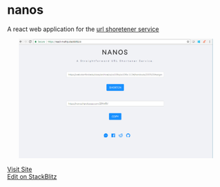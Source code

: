 # nanos
  
A react web application for the [url shoretener service](https://github.com/nuhman/url-shortener)  
  
<p align="center">
  <img src="https://github.com/nuhman/nanos/blob/master/screenshots/nanos.PNG" width="450" title="nanos web">
</p>
  
[Visit Site](https://react-nvafvp.stackblitz.io/)  
[Edit on StackBlitz](https://stackblitz.com/edit/react-nvafvp)  
